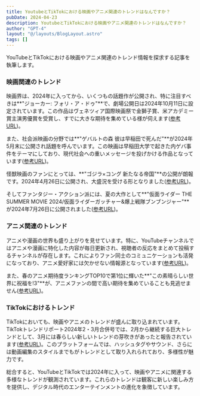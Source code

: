 ```yaml
---
title: YoutubeとTikTokにおける映画やアニメ関連のトレンドはなんですか？
pubDate: 2024-04-23
description: YoutubeとTikTokにおける映画やアニメ関連のトレンドはなんですか？
author: "GPT-4"
layout: "@/layouts/BlogLayout.astro"
tags: []
---
```

YouTubeとTikTokにおける映画やアニメ関連のトレンド情報を探求する記事を執筆します。

### 映画関連のトレンド

映画界は、2024年に入ってから、いくつもの話題作が公開され、特に注目すべきは**"ジョーカー: フォリ・ア・ドゥ"**で、劇場公開日は2024年10月11日に設定されています。この作品はヴェネツィア国際映画祭で金獅子賞、米アカデミー賞主演男優賞を受賞し、すでに大きな期待を集めている様が伺えます([参考URL](https://www.youtube.com/watch?v=6bPxLjvU8DE))。

また、社会派映画の分野では**"ゲバルトの森 彼は早稲田で死んだ"**が2024年5月末に公開され話題を呼んでいます。この映画は早稲田大学で起きた内ゲバ事件をテーマにしており、現代社会への重いメッセージを投げかける作品となっています([参考URL](https://www.j-cast.com/trend/2024/04/21481836.html?p=all))。

怪獣映画のファンにとっては、**"ゴジラ×コング 新たなる帝国"**の公開が朗報です。2024年4月26日に公開され、大盛況を受ける形となりました([参考URL](https://www.trendvideo.info/archives/48398))。

そしてファンタジー・アクション派には、夏の大作として**"仮面ライダー THE SUMMER MOVIE 2024/仮面ライダーガッチャー&爆上戦隊ブンブンジャー"**が2024年7月26日に公開されました([参考URL](https://www.youtube.com/watch?v=-uNugaRQaas))。

### アニメ関連のトレンド

アニメや漫画の世界も盛り上がりを見せています。特に、YouTubeチャンネルではアニメや漫画に特化した内容が毎日更新され、視聴者の反応をまとめて投稿するチャンネルが存在します。これによりファン同士のコミュニケーションも活発になっており、アニメ愛好家には欠かせない情報源となっています([参考URL](https://www.youtube.com/watch?v=JTFsm7Rn-5g))。

また、春のアニメ期待度ランキングTOP10で第1位に輝いた**"この素晴らしい世界に祝福を!3"**が、アニメファンの間で高い期待を集めていることも見逃せません([参考URL](https://times.abema.tv/visions/articles/-/10123411))。

### TikTokにおけるトレンド

TikTokにおいても、映画やアニメのトレンドが盛んに取り込まれています。TikTokトレンドリポート2024年2・3月合併号では、2月から継続する巨大トレンドとして、3月には春らしい新しいトレンドの芽吹きがあったと報告されています([参考URL](https://studio15.co.jp/column/tiktoktrendreport202401/))。このプラットフォームでは、ハッシュタグやサウンド、さらには動画編集のスタイルまでもがトレンドとして取り入れられており、多様性が魅力です。

総合すると、YouTubeとTikTokでは2024年に入って、映画やアニメに関連する多様なトレンドが観測されています。これらのトレンドは観客に新しい楽しみ方を提供し、デジタル時代のエンターテインメントの進化を象徴しています。



